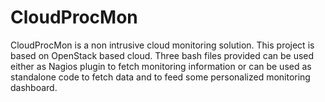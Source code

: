 # CloudProcMon
CloudProcMon is a non intrusive cloud monitoring solution. 
This project is based on OpenStack based cloud. Three bash files provided can be used either as Nagios plugin to fetch monitoring information or can be used as standalone code to fetch data and to feed some personalized monitoring dashboard.
